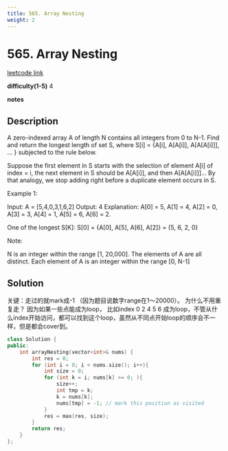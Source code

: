 ```yaml
---
title: 565. Array Nesting
weight: 2
---
```

# 565. Array Nesting
[leetcode link](https://leetcode.com/problems/array-nesting/)

**difficulty(1-5)** 
4

**notes**   

## Description
A zero-indexed array A of length N contains all integers from 0 to N-1. Find and return the longest length of set S, where S[i] = {A[i], A[A[i]], A[A[A[i]]], ... } subjected to the rule below.

Suppose the first element in S starts with the selection of element A[i] of index = i, the next element in S should be A[A[i]], and then A[A[A[i]]]… By that analogy, we stop adding right before a duplicate element occurs in S.

 

Example 1:

Input: A = [5,4,0,3,1,6,2]
Output: 4
Explanation: 
A[0] = 5, A[1] = 4, A[2] = 0, A[3] = 3, A[4] = 1, A[5] = 6, A[6] = 2.

One of the longest S[K]:
S[0] = {A[0], A[5], A[6], A[2]} = {5, 6, 2, 0}
 

Note:

N is an integer within the range [1, 20,000].
The elements of A are all distinct.
Each element of A is an integer within the range [0, N-1]

## Solution

关键：走过的就mark成-1 （因为题目说数字range在1～20000）。 为什么不用重复走？ 因为如果一些点能成为loop， 比如index 0 2 4 5 6 成为loop，不管从什么index开始访问，都可以找到这个loop，虽然从不同点开始loop的顺序会不一样，但是都会cover到。

```c++
class Solution {
public:
    int arrayNesting(vector<int>& nums) {
        int res = 0;
        for (int i = 0; i < nums.size(); i++){
            int size = 0;
            for (int k = i; nums[k] >= 0; ){
                size++;
                int tmp = k;
                k = nums[k];
                nums[tmp] = -1; // mark this position as visited
            }
            res = max(res, size);
        }
        return res;
    }
};
```



